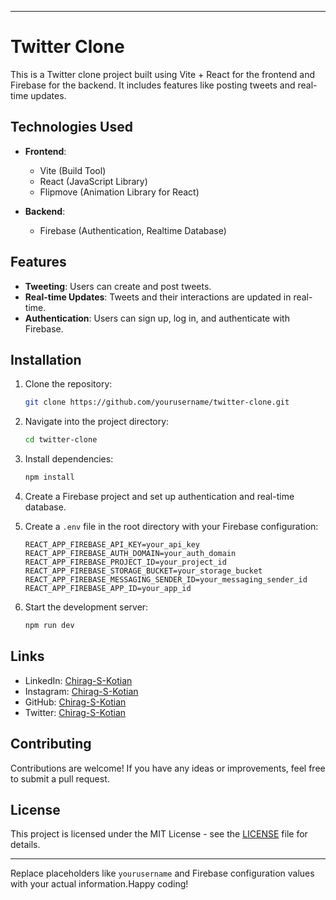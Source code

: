 
---

# Twitter Clone

This is a Twitter clone project built using Vite + React for the frontend and Firebase for the backend. It includes features like posting tweets and real-time updates.

## Technologies Used

- **Frontend**:
  - Vite (Build Tool)
  - React (JavaScript Library)
  - Flipmove (Animation Library for React)

- **Backend**:
  - Firebase (Authentication, Realtime Database)

## Features

- **Tweeting**: Users can create and post tweets.
- **Real-time Updates**: Tweets and their interactions are updated in real-time.
- **Authentication**: Users can sign up, log in, and authenticate with Firebase.

## Installation

1. Clone the repository:
   ```bash
   git clone https://github.com/yourusername/twitter-clone.git
   ```

2. Navigate into the project directory:
   ```bash
   cd twitter-clone
   ```

3. Install dependencies:
   ```bash
   npm install
   ```

4. Create a Firebase project and set up authentication and real-time database.

5. Create a `.env` file in the root directory with your Firebase configuration:
   ```
   REACT_APP_FIREBASE_API_KEY=your_api_key
   REACT_APP_FIREBASE_AUTH_DOMAIN=your_auth_domain
   REACT_APP_FIREBASE_PROJECT_ID=your_project_id
   REACT_APP_FIREBASE_STORAGE_BUCKET=your_storage_bucket
   REACT_APP_FIREBASE_MESSAGING_SENDER_ID=your_messaging_sender_id
   REACT_APP_FIREBASE_APP_ID=your_app_id
   ```

6. Start the development server:
   ```bash
   npm run dev
   ```

## Links

- LinkedIn: [Chirag-S-Kotian](https://www.linkedin.com/in/Chirag-S-Kotian)
- Instagram: [Chirag-S-Kotian](https://www.instagram.com/_chirag_S_kotian)
- GitHub: [Chirag-S-Kotian](https://github.com/Chirag-S-Kotian)
- Twitter: [Chirag-S-Kotian](https://twitter.com/Chirag_S_kotian)

## Contributing

Contributions are welcome! If you have any ideas or improvements, feel free to submit a pull request.

## License

This project is licensed under the MIT License - see the [LICENSE](LICENSE) file for details.

---

Replace placeholders like `yourusername` and Firebase configuration values with your actual information.Happy coding!